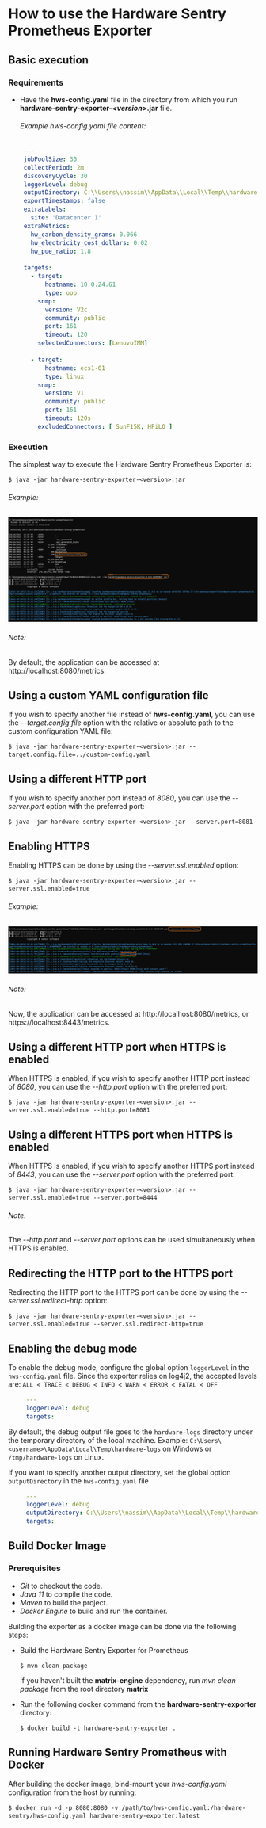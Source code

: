 # How to use the Hardware Sentry Prometheus Exporter

  ## Basic execution

   ### Requirements

   - Have the **hws-config.yaml** file
     in the directory from which you run **hardware-sentry-exporter-_\<version\>_.jar** file.<br>

     ###### Example hws-config.yaml file content:
     ```yaml
      ---
      jobPoolSize: 30
      collectPeriod: 2m
      discoveryCycle: 30
      loggerLevel: debug
      outputDirectory: C:\\Users\\nassim\\AppData\\Local\\Temp\\hardware-logs2
      exportTimestamps: false
      extraLabels: 
        site: 'Datacenter 1'
      extraMetrics: 
        hw_carbon_density_grams: 0.066
        hw_electricity_cost_dollars: 0.02
        hw_pue_ratio: 1.8

      targets:
        - target:
            hostname: 10.0.24.61
            type: oob
          snmp:
            version: V2c
            community: public
            port: 161
            timeout: 120
          selectedConnectors: [LenovoIMM]

        - target:
            hostname: ecs1-01
            type: linux
          snmp:
            version: v1
            community: public
            port: 161
            timeout: 120s
          excludedConnectors: [ SunF15K, HPiLO ]
     ```

   ### Execution
   The simplest way to execute the Hardware Sentry Prometheus Exporter is:

   ```shell script
   $ java -jar hardware-sentry-exporter-<version>.jar
   ```

   ###### Example:
   ![basic_execution](images/basic_execution.png)

   ###### Note:
   By default, the application can be accessed at http://localhost:8080/metrics.

  ## Using a custom YAML configuration file
  If you wish to specify another file instead of **hws-config.yaml**,
  you can use the _--target.config.file_ option
  with the relative or absolute path to the custom configuration YAML file:

  ```shell script
  $ java -jar hardware-sentry-exporter-<version>.jar --target.config.file=../custom-config.yaml
  ```

  ## Using a different HTTP port
  If you wish to specify another port instead of _8080_,
  you can use the _--server.port_ option with the preferred port:

  ```shell script
  $ java -jar hardware-sentry-exporter-<version>.jar --server.port=8081
  ```

  ## Enabling HTTPS
  Enabling HTTPS can be done by using the _--server.ssl.enabled_ option:

  ```shell script
  $ java -jar hardware-sentry-exporter-<version>.jar --server.ssl.enabled=true
  ```
   ###### Example:
   ![enabling_https](images/enabling_https.png)

   ###### Note:
   Now, the application can be accessed at http://localhost:8080/metrics, or https://localhost:8443/metrics.

  ## Using a different HTTP port when HTTPS is enabled
  When HTTPS is enabled, if you wish to specify another HTTP port instead of _8080_,
  you can use the _--http.port_ option with the preferred port:

  ```shell script
  $ java -jar hardware-sentry-exporter-<version>.jar --server.ssl.enabled=true --http.port=8081
  ```
  ## Using a different HTTPS port when HTTPS is enabled
  When HTTPS is enabled, if you wish to specify another HTTPS port instead of _8443_,
  you can use the _--server.port_ option with the preferred port:

  ```shell script
  $ java -jar hardware-sentry-exporter-<version>.jar --server.ssl.enabled=true --server.port=8444
  ```
   ###### Note:
   The _--http.port_ and _--server.port_ options can be used simultaneously when HTTPS is enabled.

  ## Redirecting the HTTP port to the HTTPS port
  Redirecting the HTTP port to the HTTPS port can be done by using the _--server.ssl.redirect-http_ option:

  ```shell script
  $ java -jar hardware-sentry-exporter-<version>.jar --server.ssl.enabled=true --server.ssl.redirect-http=true
  ```

  ## Enabling the debug mode
  To enable the debug mode, configure the global option `loggerLevel` in the `hws-config.yaml` file. Since the exporter relies on log4j2,
  the accepted levels are: `ALL < TRACE < DEBUG < INFO < WARN < ERROR < FATAL < OFF`

 ```yaml
      ---
      loggerLevel: debug
      targets:
  ```

  By default, the debug output file goes to the `hardware-logs` directory under the temporary directory of the local machine. Example:  `C:\Users\<username>\AppData\Local\Temp\hardware-logs` on Windows or `/tmp/hardware-logs` on Linux.

  If you want to specify another output directory, set the global option `outputDirectory` in the `hws-config.yaml` file

 ```yaml
      ---
      loggerLevel: debug
      outputDirectory: C:\\Users\\nassim\\AppData\\Local\\Temp\\hardware-logs2
      targets:
  ```

  ## Build Docker Image
  ### Prerequisites
  - *Git* to checkout the code.
  - *Java 11* to compile the code.
  - *Maven* to build the project.
  - *Docker Engine* to build and run the container.

  Building the exporter as a docker image can be done via the following steps:

  - Build the Hardware Sentry Exporter for Prometheus
    ```shell script
    $ mvn clean package
    ```
    If you haven't built the **matrix-engine** dependency, run *mvn clean package* from the root directory **matrix**

  - Run the following docker command from the **hardware-sentry-exporter** directory:
    ```shell script
    $ docker build -t hardware-sentry-exporter .
    ```

  ## Running Hardware Sentry Prometheus with Docker
  After building the docker image, bind-mount your *hws-config.yaml* configuration from the host by running:

  ```shell script
  $ docker run -d -p 8080:8080 -v /path/to/hws-config.yaml:/hardware-sentry/hws-config.yaml hardware-sentry-exporter:latest
  ```